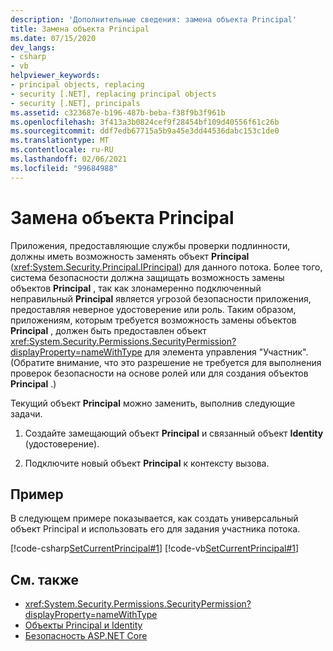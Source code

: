 ```yaml
---
description: 'Дополнительные сведения: замена объекта Principal'
title: Замена объекта Principal
ms.date: 07/15/2020
dev_langs:
- csharp
- vb
helpviewer_keywords:
- principal objects, replacing
- security [.NET], replacing principal objects
- security [.NET], principals
ms.assetid: c323687e-b196-487b-beba-f38f9b3f961b
ms.openlocfilehash: 3f413a3b0824cef9f28454bf109d40556f61c26b
ms.sourcegitcommit: ddf7edb67715a5b9a45e3dd44536dabc153c1de0
ms.translationtype: MT
ms.contentlocale: ru-RU
ms.lasthandoff: 02/06/2021
ms.locfileid: "99684988"
---
```

# <a name="replacing-a-principal-object"></a>Замена объекта Principal

Приложения, предоставляющие службы проверки подлинности, должны иметь возможность заменять объект **Principal** (<xref:System.Security.Principal.IPrincipal>) для данного потока. Более того, система безопасности должна защищать возможность замены объектов **Principal** , так как злонамеренно подключенный неправильный **Principal** является угрозой безопасности приложения, предоставляя неверное удостоверение или роль. Таким образом, приложениям, которым требуется возможность замены объектов **Principal** , должен быть предоставлен объект <xref:System.Security.Permissions.SecurityPermission?displayProperty=nameWithType> для элемента управления "Участник". (Обратите внимание, что это разрешение не требуется для выполнения проверок безопасности на основе ролей или для создания объектов **Principal** .)  
  
Текущий объект **Principal** можно заменить, выполнив следующие задачи.  
  
1. Создайте замещающий объект **Principal** и связанный объект **Identity** (удостоверение).  
  
2. Подключите новый объект **Principal** к контексту вызова.  
  
## <a name="example"></a>Пример

В следующем примере показывается, как создать универсальный объект Principal и использовать его для задания участника потока.  
  
[!code-csharp[SetCurrentPrincipal#1](../../../samples/snippets/csharp/VS_Snippets_CLR/SetCurrentPrincipal/CS/program.cs#1)]
[!code-vb[SetCurrentPrincipal#1](../../../samples/snippets/visualbasic/VS_Snippets_CLR/SetCurrentPrincipal/VB/program.vb#1)]  
  
## <a name="see-also"></a>См. также

- <xref:System.Security.Permissions.SecurityPermission?displayProperty=nameWithType>
- [Объекты Principal и Identity](principal-and-identity-objects.md)
- [Безопасность ASP.NET Core](/aspnet/core/security/)
